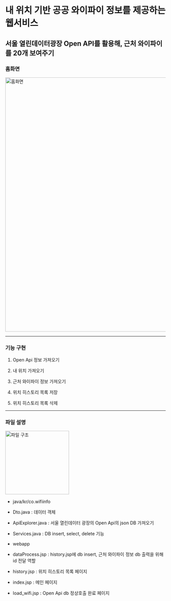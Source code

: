# 내 위치 기반 공공 와이파이 정보를 제공하는 웹서비스
## 서울 열린데이터광장 Open API를 활용해, 근처 와이파이를 20개 보여주기

### 홈화면
<img width="800" alt="홈화면" src="https://user-images.githubusercontent.com/111031449/230828745-f224335e-8b62-4f99-afde-15ecfaa5b1d0.png">

*****
### 기능 구현
1. Open Api 정보 가져오기

2. 내 위치 가져오기

3. 근처 와이파이 정보 가져오기

4. 위치 히스토리 목록 저장

5. 위치 히스토리 목록 삭제

*****
### 파일 설명
<img width="200" alt="파일 구조" src="https://user-images.githubusercontent.com/111031449/230829987-3a47c747-c0b5-4db6-8619-79fb7052b05b.png">

 + java/kr/co.wifiinfo 
  + Dto.java : 데이터 객체
  + ApiExplorer.java : 서울 열린데이터 광장의 Open Api의 json DB 가져오기
  + Services.java : DB insert, select, delete 기능
    
 + webapp
  + dataProcess.jsp : history.jsp에 db insert, 근처 와이파이 정보 db 출력을 위해 id 전달 역할
  + history.jsp : 위치 히스토리 목록 페이지 
  + index.jsp : 메인 페이지
  + load_wifi.jsp : Open Api db 정상호출 완료 페이지
